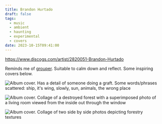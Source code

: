 ```yaml
---
title: Brandon Hurtado
draft: false
tags:
  - music
  - ambient
  - haunting
  - experimental
  - covers
date: 2023-10-15T09:41:00
---
```


https://www.discogs.com/artist/2820051-Brandon-Hurtado

Reminds me of [grouper](grouper.md). Suitable to calm down and reflect. Some inspiring covers below.

![Album cover. Has a detail of someone doing a graft. Some words/phrases scattered: ship, it's wing, slowly, sun, animals, the wrong place](Brandon%20Hurtado-1697192057567.jpeg)

![Album cover. Collage of a destroyed forest with a superimposed photo of a living room viewed from the inside out through the window](Brandon%20Hurtado-1697192252135.jpeg)

![Album cover. Collage of two side by side photos depicting forestry textures](Brandon%20Hurtado-1697192344719.jpeg)
